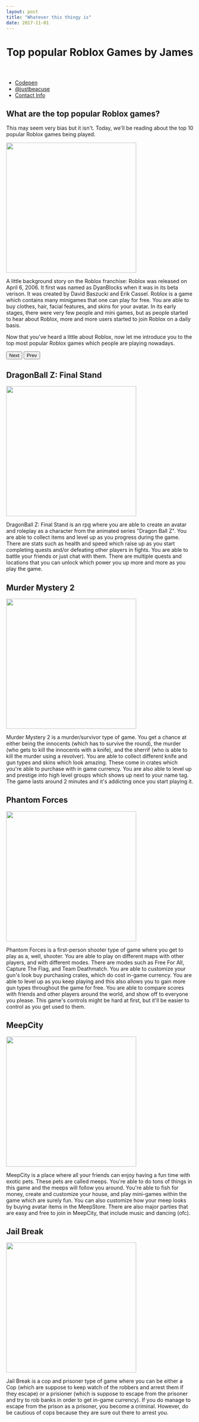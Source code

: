 ```yaml
---
layout: post
title: "Whatever this thingy is"
date: 2017-11-01
---
```



<header>
   <h1 id="heading">Top popular Roblox Games by James</h1>
</header>
      <nav>
    <ul>
      <li><a href="https://codepen.io/BombasticJam/">Codepen</a></li>
      <li><a href="https://www.roblox.com/users/67937138/profile">@justbeacuse</a></li>
      <li><a href="contact">Contact Info</a></li>
    </ul>
  </nav>

<section>
<h1>What are the top popular Roblox games?</h1>
<p>
This may seem very bias but it isn't. Today, we'll be reading about the top 10 popular Roblox games being played.
</p>
  <img width="350px" src="https://www.underconsideration.com/brandnew/archives/roblox_logo.png"/>
<p>
A little background story on the Roblox franchise: Roblox was released on April 6, 2006. It first was named as DyanBlocks when it was in its beta verison. It was created by David Baszucki and Erik Cassel. Roblox is a game which contains many minigames that one can play for free. You are able to buy clothes, hair, facial features, and skins for your avatar. In its early stages, there were very few people and mini games, but as people started to hear about Roblox, more and more users started to join Roblox on a daily basis.
</p>
<p> Now that you've heard a little about Roblox, now let me introduce you to the top most popular Roblox games which people are playing nowadays.</p>
  <button id="next">Next</button>
  <button id="prev">Prev</button>
</section>

<section>
  <h1>DragonBall Z: Final Stand </h1>
  <img width="350px" src="https://t4.rbxcdn.com/d0d83b16f27bb40be98c8e53aa5806f9"/>
  <p>DragonBall Z: Final Stand is an rpg where you are able to create an avatar and roleplay as a character from the animated series "Dragon Ball Z". You are able to collect items and level up as you progress during the game. There are stats such as health and speed which raise up as you start completing quests and/or defeating other players in fights. You are able to battle your friends or just chat with them. There are multiple quests and locations that you can unlock which power you up more and more as you play the game. </p>
</section>
 

  <section>
    <h1>Murder Mystery 2</h1>
    <img width="350px" src="https://t6.rbxcdn.com/495c78ba5831797daae24003b924eb7a"/>
    <p>Murder Mystery 2 is a murder/survivor type of game. You get a chance at either being the innocents (which has to survive the round), the murder (who gets to kill the innocents with a knife), and the sherrif (who is able to kill the murder using a revolver). You are able to collect different knife and gun types and skins which look amazing. These come in crates which you're able to purchase with in game currency. You are also able to level up and prestige into high level groups which shows up next to your name tag. The game lasts around 2 minutes and it's addicting once you start playing it.</p>
    </p>
  </section>
  
  
  <section>
    <h1>Phantom Forces</h1>
    <img width="350px" src="https://t0.rbxcdn.com/5091f0bdfe3f76d55ae0e0091308ae1f"/>
    <p>Phantom Forces is a first-person shooter type of game where you get to play as a, well, shooter. You are able to play on different maps with other players, and with different modes. There are modes such as Free For All, Capture The Flag, and Team Deathmatch. You are able to customize your gun's look buy purchasing crates, which do cost in-game currency. You are able to level up as you keep playing and this also allows you to gain more gun types throughout the game for free. You are able to compare scores with friends and other players around the world, and show off to everyone you please. This game's controls might be hard at first, but it'll be easier to control as you get used to them.</p>
</section>

  <section>
    <h1>MeepCity</h1>
    <img width="350px" src="https://t3.rbxcdn.com/07081fcaed358dc6208833bbe28cb7ab"/>
    <p>MeepCity is a place where all your friends can enjoy having a fun time with exotic pets. These pets are called meeps. You're able to do tons of things in this game and the meeps will follow you around. You're able to fish for money, create and customize your house, and play mini-games within the game which are surely fun. You can also customize how your meep looks by buying avatar items in the MeepStore. There are also major parties that are easy and free to join in MeepCity, that include music and dancing (ofc).</p>
  </section>

<section>
  <h1>Jail Break</h1>
  <img width="350px"src="https://t7.rbxcdn.com/a139a6d9f05c845a639ed661570aeda7"/>
  <p>Jail Break is a cop and prisoner type of game where you can be either a Cop (which are suppose to keep watch of the robbers and arrest them if they escape) or a prisioner (which is suppose to escape from the prisoner and try to rob banks in order to get in-game currency). If you do manage to escape from the prison as a prisoner, you become a criminal. However, do be cautious of cops because they are sure out there to arrest you.</p>
  </section>
  


